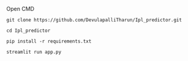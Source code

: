 Open CMD 

```git clone https://github.com/DevulapalliTharun/Ipl_predictor.git```

````cd Ipl_predictor````

````pip install -r requirements.txt````

````streamlit run app.py````
